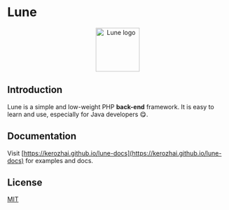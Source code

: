 # Lune
<p align="center"><a href="https://kerozhai.github.io/lune-docs" target="_blank" rel="noopener noreferrer"><img width="100" src="https://kerozhai.github.io/lune-docs/logo.png" alt="Lune logo"></a></p>

## Introduction

Lune is a simple and low-weight PHP **back-end** framework. It is easy to learn and use, especially for Java developers :yum:.

## Documentation

Visit [https://kerozhai.github.io/lune-docs](https://kerozhai.github.io/lune-docs) for examples and docs.

## License

[MIT](http://opensource.org/licenses/MIT)